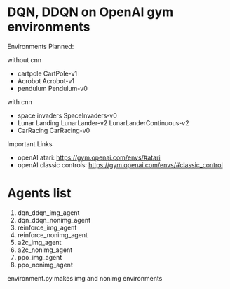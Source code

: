 # DQN, DDQN on OpenAI gym environments

Environments Planned:

without cnn
* cartpole CartPole-v1
* Acrobot  Acrobot-v1
* pendulum Pendulum-v0

with cnn
* space invaders   SpaceInvaders-v0
* Lunar Landing    LunarLander-v2    LunarLanderContinuous-v2
* CarRacing        CarRacing-v0

Important Links
* openAI atari: https://gym.openai.com/envs/#atari
* openAI classic controls: https://gym.openai.com/envs/#classic_control

# Agents list

1. dqn_ddqn_img_agent
2. dqn_ddqn_nonimg_agent
3. reinforce_img_agent
4. reinforce_nonimg_agent
5. a2c_img_agent
6. a2c_nonimg_agent
7. ppo_img_agent
8. ppo_nonimg_agent

environment.py makes img and nonimg environments



